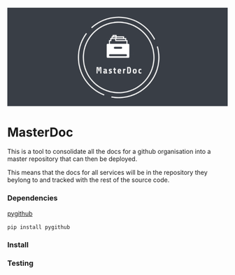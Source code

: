 ![logo](https://github.com/gruunday/MasterDoc/blob/master/docs/MasterDoc/images/MasterDocBanner.png?raw=true)

# MasterDoc

This is a tool to consolidate all the docs for a github organisation into a master repository that can then be deployed.

This means that the docs for all services will be in the repository they beylong to and tracked with the rest of the source code.


### Dependencies

[pygithub](https://pygithub.readthedocs.io/en/latest/index.html)


```
pip install pygithub
```

### Install

### Testing 
